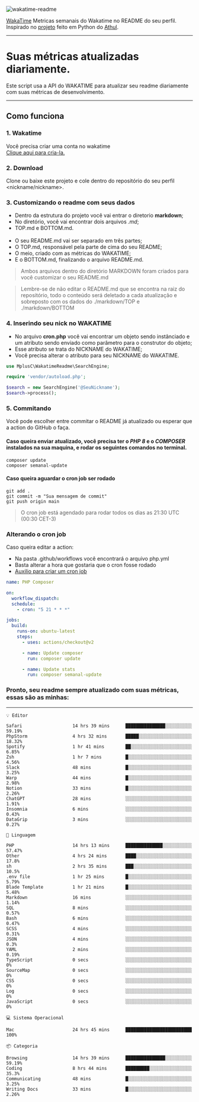 ![wakatime-readme](https://socialify.git.ci/bymatheus/wakatime-readme/image?description=1&descriptionEditable=M%C3%A9tricas%20semanais%20do%20Wakatime%20no%20seu%20README%20de%20perfil.&font=KoHo&forks=1&language=1&owner=1&pattern=Signal&stargazers=1&theme=Dark)

[WakaTime](https://wakatime.com) Metricas semanais do Wakatime no README do seu perfil. <br>
Inspirado no [projeto](https://github.com/athul/waka-readme) feito em Python do [Athul](https://github.com/athul).
___

# Suas métricas atualizadas diariamente.
Este script usa a API do WAKATIME para atualizar seu readme diariamente com suas métricas de desenvolvimento.

___

## Como funciona

### 1. Wakatime
Você precisa criar uma conta no wakatime <br>
[Clique aqui para cria-la.](https://wakatime.com) 

### 2. Download
Clone ou baixe este projeto e cole dentro do repositório do seu perfil <nickname/nickname>.

### 3. Customizando o readme com seus dados
- Dentro da estrutura do projeto você vai entrar o diretorio **markdown**;  
- No diretório, você vai encontrar dois arquivos *.md*;
- TOP.md e BOTTOM.md.
<br><br>
- O seu README.md vai ser separado em três partes; 
- O TOP.md, responsável pela parte de cima do seu README;
- O meio, criado com as métricas do WAKATIME;
- E o BOTTOM.md, finalizando o arquivo README.md.<br>

> Ambos arquivos dentro do diretório MARKDOWN foram criados para você customizar o seu README.md

> Lembre-se de não editar o README.md que se encontra na raiz do repositório, todo o conteúdo será deletado a cada atualização e sobreposto com os dados do ./markdown/TOP e ./markdown/BOTTOM

### 4. Inserindo seu nick no WAKATIME
- No arquivo **cron.php** você vai encontrar um objeto sendo instânciado e um atributo sendo enviado como parâmetro para o construtor do objeto;
- Esse atributo se trata do NICKNAME do WAKATIME;
- Você precisa alterar o atributo para seu NICKNAME do WAKATIME.

```php
use MplusC\WakatimeReadme\SearchEngine;

require 'vendor/autoload.php';

$search = new SearchEngine('@SeuNickname');
$search->process();
```

### 5. Commitando
Você pode escolher entre commitar o README já atualizado ou esperar que a action do GitHub o faça. <br>

#### Caso queira enviar atualizado, você precisa ter o *PHP 8* e o *COMPOSER* instalados na sua maquina, e rodar os seguintes comandos no terminal.
```composer
composer update
composer semanal-update 
```

#### Caso queira aguardar o cron job ser rodado 
```git 
git add .
git commit -m "Sua mensagem de commit"
git push origin main
```

>O cron job está agendado para rodar todos os dias as 21:30 UTC (00:30 CET-3) 

### Alterando o cron job
Caso queira editar a action:

- Na pasta .github/workflows você encontrará o arquivo php.yml
- Basta alterar a hora que gostaria que o cron fosse rodado
- [Auxilio para criar um cron job](https://crontab.guru)

```yml
name: PHP Composer

on:
  workflow_dispatch:
  schedule:
    - cron: "5 21 * * *"

jobs:
  build:
    runs-on: ubuntu-latest
    steps:
      - uses: actions/checkout@v2

      - name: Update composer
        run: composer update

      - name: Update stats
        run: composer semanal-update
```

### Pronto, seu readme sempre atualizado com suas métricas, essas são as minhas:

___
```text
💡 Editor

Safari                   14 hrs 39 mins      ███████████████░░░░░░░░░░     59.19%
PhpStorm                 4 hrs 32 mins       █████░░░░░░░░░░░░░░░░░░░░     18.32%
Spotify                  1 hr 41 mins        ██░░░░░░░░░░░░░░░░░░░░░░░      6.85%
Zsh                      1 hr 7 mins         █░░░░░░░░░░░░░░░░░░░░░░░░      4.56%
Slack                    48 mins             █░░░░░░░░░░░░░░░░░░░░░░░░      3.25%
Warp                     44 mins             █░░░░░░░░░░░░░░░░░░░░░░░░      2.98%
Notion                   33 mins             █░░░░░░░░░░░░░░░░░░░░░░░░      2.26%
ChatGPT                  28 mins             ░░░░░░░░░░░░░░░░░░░░░░░░░      1.91%
Insomnia                 6 mins              ░░░░░░░░░░░░░░░░░░░░░░░░░      0.43%
DataGrip                 3 mins              ░░░░░░░░░░░░░░░░░░░░░░░░░      0.27%
```
```text
💬 Linguagem

PHP                      14 hrs 13 mins      ██████████████░░░░░░░░░░░     57.47%
Other                    4 hrs 24 mins       ████░░░░░░░░░░░░░░░░░░░░░      17.8%
sh                       2 hrs 35 mins       ███░░░░░░░░░░░░░░░░░░░░░░      10.5%
.env file                1 hr 25 mins        █░░░░░░░░░░░░░░░░░░░░░░░░      5.79%
Blade Template           1 hr 21 mins        █░░░░░░░░░░░░░░░░░░░░░░░░      5.48%
Markdown                 16 mins             ░░░░░░░░░░░░░░░░░░░░░░░░░      1.14%
SQL                      8 mins              ░░░░░░░░░░░░░░░░░░░░░░░░░      0.57%
Bash                     6 mins              ░░░░░░░░░░░░░░░░░░░░░░░░░      0.47%
SCSS                     4 mins              ░░░░░░░░░░░░░░░░░░░░░░░░░      0.31%
JSON                     4 mins              ░░░░░░░░░░░░░░░░░░░░░░░░░       0.3%
YAML                     2 mins              ░░░░░░░░░░░░░░░░░░░░░░░░░      0.19%
TypeScript               0 secs              ░░░░░░░░░░░░░░░░░░░░░░░░░         0%
SourceMap                0 secs              ░░░░░░░░░░░░░░░░░░░░░░░░░         0%
CSS                      0 secs              ░░░░░░░░░░░░░░░░░░░░░░░░░         0%
Log                      0 secs              ░░░░░░░░░░░░░░░░░░░░░░░░░         0%
JavaScript               0 secs              ░░░░░░░░░░░░░░░░░░░░░░░░░         0%
```
```text
💻 Sistema Operacional

Mac                      24 hrs 45 mins      █████████████████████████       100%
```
```text
📦 Categoria

Browsing                 14 hrs 39 mins      ███████████████░░░░░░░░░░     59.19%
Coding                   8 hrs 44 mins       █████████░░░░░░░░░░░░░░░░      35.3%
Communicating            48 mins             █░░░░░░░░░░░░░░░░░░░░░░░░      3.25%
Writing Docs             33 mins             █░░░░░░░░░░░░░░░░░░░░░░░░      2.26%
```
